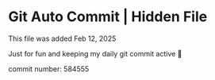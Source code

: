 # Git Auto Commit | Hidden File

This file was added Feb 12, 2025

Just for fun and keeping my daily git commit active 🤪

commit number: 584555
